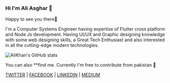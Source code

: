### Hi I'm Ali Asghar 👋


Happy to see you there🤩

I'm a Computer Systems Engineer having expertise of Flutter cross platform and Node Js development. Having UI/UX and Graphic designing knowledge with some web designing skills, a Great Tech Enthusiast and also interested in all the cutting-edge modern technologies.

![AliKhan's GitHub stats](https://github-readme-stats.vercel.app/api?username=AliKhan6&show_icons=true&theme=radical)

You can also **find me. Currently I'm free to contribute from pakistan 💚

[TWITTER](https://twitter.com/AliAsgh63886007) | [FACEBOOK](https://www.facebook.com/profile.php?id=100009950341792) | [LINKEDIN](https://www.linkedin.com/in/ali-asghar1999/) | [MEDIUM](https://medium.com/@alikhan988810)

<!--
**AliKhan6/AliKhan6** is a ✨ _special_ ✨ repository because its `README.md` (this file) appears on your GitHub profile.

Here are some ideas to get you started:


